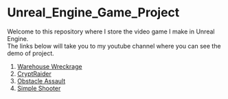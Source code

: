 # Unreal_Engine_Game_Project
Welcome to this repository where I store the video game I make in Unreal Engine. <br />
The links below will take you to my youtube channel where you can see the demo of project. <br /> 

1. [Warehouse Wreckrage](https://www.youtube.com/watch?v=zleO5KMF7zE&ab_channel=PingCW)
2. [CryptRaider](https://www.youtube.com/watch?v=zleO5KMF7zE&ab_channel=PingCW)
3. [Obstacle Assault](https://www.youtube.com/watch?v=7wLRd5pg2Po&ab_channel=PingCW)
4. [Simple Shooter](https://www.youtube.com/watch?v=6Qb9pmgKQ4U&ab_channel=PingCW)

